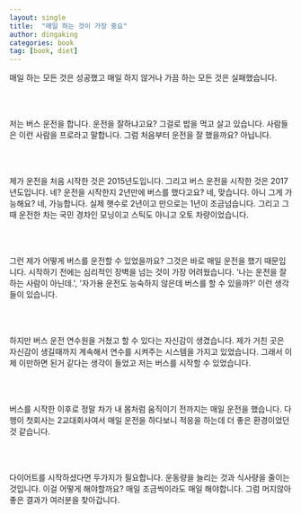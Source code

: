 ```yaml
---
layout: single
title:  "매일 하는 것이 가장 중요"
author: dingaking
categories: book
tag: [book, diet]
---
```



매일 하는 모든 것은 성공했고 매일 하지 않거나 가끔 하는 모든 것은 실패했습니다. 

<br />
<br />

저는 버스 운전을 합니다. 운전을 잘하냐고요? 그걸로 밥을 먹고 살고 있습니다. 사람들은 이런 사람을 프로라고 말합니다. 그럼 처음부터 운전을 잘 했을까요? 아닙니다.

<br />
<br />

제가 운전을 처음 시작한 것은 2015년도입니다. 그리고 버스 운전을 시작한 것은 2017년도입니다. 네? 운전을 시작한지 2년만에 버스를 했다고요? 네, 맞습니다. 아니 그게 가능해요? 네, 가능합니다. 실제 햇수로 2년이고 만으로는 1년이 조금넘습니다. 그리고 그때 운전한 차는 국민 경차인 모닝이고 스틱도 아니고 오토 차량이었습니다.

<br />
<br />

그런 제가 어떻게 버스를 운전할 수 있었을까요? 그것은 바로 매일 운전을 했기 때문입니다. 시작하기 전에는 심리적인 장벽을 넘는 것이 가장 어려웠습니다. '나는 운전을 잘 하는 사람이 아닌데.', '자가용 운전도 능숙하지 않은데 버스를 할 수 있을까?' 이런 생각들이 있습니다.

<br />
<br />

하지만 버스 운전 연수원을 거쳤고 할 수 있다는 자신감이 생겼습니다. 제가 거친 곳은 자신감이 생길때까지 계속해서 연수를 시켜주는 시스템을 가지고 있었습니다. 그래서 이제 이만하면 된거 같다는 생각이 들었고 저는 버스를 시작할 수 있었습니다.

<br />
<br />

버스를 시작한 이후로 정말 차가 내 몸처럼 움직이기 전까지는 매일 운전을 했습니다. 다행이 첫회사는 2교대회사여서 매일 운전을 하다보니 적응을 하는데 더 좋은 환경이었던 것 같습니다.

<br />
<br />

다이어트를 시작하셨다면 두가지가 필요합니다. 운동량을 늘리는 것과 식사량을 줄이는 것입니다. 이걸 어떻게 해야할까요? 매일 조금씩이라도 매일 해야합니다. 그럼 머지않아 좋은 결과가 여러분을 찾아갑니다.